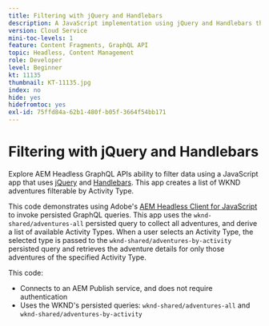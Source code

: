 ```yaml
---
title: Filtering with jQuery and Handlebars
description: A JavaScript implementation using jQuery and Handlebars that filters WKND Adventures to display. .
version: Cloud Service
mini-toc-levels: 1
feature: Content Fragments, GraphQL API
topic: Headless, Content Management
role: Developer
level: Beginner
kt: 11135
thumbnail: KT-11135.jpg
index: no
hide: yes
hidefromtoc: yes
exl-id: 75ffd84a-62b1-480f-b05f-3664f54bb171
---
```

# Filtering with jQuery and Handlebars

Explore AEM Headless GraphQL APIs ability to filter data using a JavaScript app that uses [jQuery](https://jquery.com/) and [Handlebars](https://handlebarsjs.com/). This app creates a list of WKND adventures filterable by Activity Type.

This code demonstrates using Adobe's [AEM Headless Client for JavaScript](https://github.com/adobe/aem-headless-client-js/blob/main/api-reference.md) to invoke persisted GraphQL queries. This app uses the `wknd-shared/adventures-all` persisted query to collect all adventures, and derive a list of available Activity Types. When a user selects an Activity Type, the selected type is passed to the `wknd-shared/adventures-by-activity` persisted query and retrieves the adventure details for only those adventures of the specified Activity Type.

This code:

+ Connects to an AEM Publish service, and does not require authentication
+ Uses the WKND's persisted queries: `wknd-shared/adventures-all` and `wknd-shared/adventures-by-activity`
